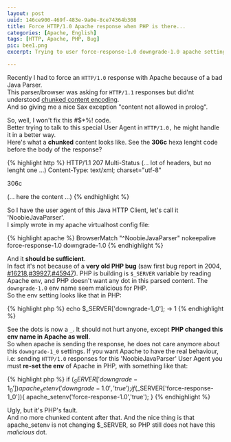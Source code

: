 ```yaml
---
layout: post
uuid: 146ce900-469f-483e-9a0e-8ce74364b308
title: Force HTTP/1.0 Apache response when PHP is there...
categories: [Apache, English]
tags: [HTTP, Apache, PHP, Bug]
pic: bee1.png
excerpt: Trying to user force-response-1.0 downgrade-1.0 apache setting when using PHP is not working - a PHP bug - here is a workaround.

---
```


Recently I had to force an `HTTP/1.0` response with Apache because of a bad Java Parser.  
This parser/browser was asking for `HTTP/1.1` responses but did'nt understood [chunked content encoding](http://en.wikipedia.org/wiki/Chunked_transfer_encoding).  
And so giving me a nice Sax exception "content not allowed in prolog".

So, well, I won't fix this #$*%! code.  
Better trying to talk to this special User Agent in `HTTP/1.0,` he might handle it in a better way.  
Here's what a **chunked** content looks like. See the **306c** hexa lenght code before the body of the response?

{% highlight http %}
HTTP/1.1 207 Multi-Status
(... lot of headers, but no lenght one ...)
Content-Type: text/xml; charset="utf-8"

306c
<?xml version="1.0" encoding="utf-8"?>
(... here the content ...)
{% endhighlight %}

So I have the user agent of this Java HTTP Client, let's call it 'NoobieJavaParser'.  
I simply wrote in my apache virtualhost config file:

{% highlight apache %}
BrowserMatch "^NoobieJavaParser" nokeepalive force-response-1.0 downgrade-1.0
{% endhighlight %}

And it **should be sufficient**.  
In fact it's not because of a **very old PHP bug** (saw first bug report in 2004, [#16218](https://bugs.php.net/bug.php?id=16218),[#39927](https://bugs.php.net/bug.php?id=39927),[#45947](https://bugs.php.net/bug.php?id=45947)).
PHP is building is `$_SERVER` variable by reading Apache env, and PHP doesn't want any
dot in this parsed content. The `downgrade-1.0` env name seem malicious for PHP.  
So the env setting looks like that in PHP:

{% highlight php %}
echo $_SERVER['downgrade-1_0'];
-> 1
{% endhighlight %}

See the dots is now a `_`. It should not hurt anyone, except **PHP changed this env name in Apache as well**.  
So when apache is sending the response, he does not care anymore about this `downgrade-1_0` settings.
If you want Apache to have the real behaviour, i.e: sending `HTTP/1.0` responses for this 'NoobieJavaParser' User Agent
you must **re-set the env** of Apache in PHP, with something like that:

{% highlight php %}
if ($_SERVER['downgrade-1_0']){
        apache_setenv('downgrade-1.0','true');
}
if ($_SERVER['force-response-1_0']){
        apache_setenv('force-response-1.0','true');
}
{% endhighlight %}

Ugly, but it's PHP's fault.  
And no more chunked content after that.
And the nice thing is that apache_setenv is not changing $_SERVER, so PHP still does not have this *malicious* dot.
